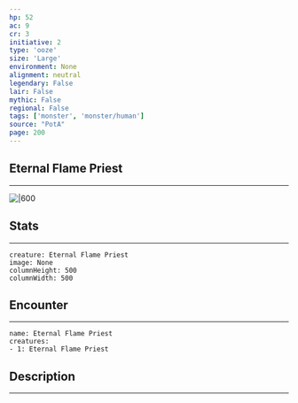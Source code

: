 ```yaml
---
hp: 52
ac: 9
cr: 3
initiative: 2
type: 'ooze'    
size: 'Large'
environment: None
alignment: neutral
legendary: False
lair: False
mythic: False
regional: False
tags: ['monster', 'monster/human']
source: "PotA"
page: 200
---
```


## Eternal Flame Priest
---

![|600](D:/Program%20Files/5e.tools/img/bestiary/PotA/Eternal%20Flame%20Priest.jpg)

## Stats
---

```statblock
creature: Eternal Flame Priest
image: None
columnHeight: 500
columnWidth: 500
```

## Encounter
---

```encounter-table
name: Eternal Flame Priest
creatures:
- 1: Eternal Flame Priest
```

## Description
---




